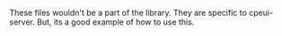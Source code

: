 These files wouldn't be a part of the library. They are specific to cpeui-server. But, its a 
good example of how to use this.
